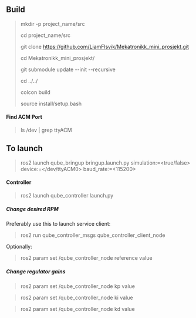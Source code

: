 ## Build
> mkdir -p project_name/src
>
> cd project_name/src
>
> git clone https://github.com/LiamFlsvik/Mekatronikk_mini_prosjekt.git
>
> cd Mekatronikk_mini_prosjekt/
>
> git submodule update --init --recursive
>
> cd ../../
>
> colcon build
>
> source install/setup.bash

#### Find ACM Port
> ls /dev | grep ttyACM

## To launch
> ros2 launch qube_bringup bringup.launch.py simulation:=<true/false> device:=</dev/ttyACM0> baud_rate:=<115200>
>
#### Controller
> ros2 launch qube_controller launch.py 

##### Change desired RPM
Preferably use this to launch service client:
> ros2 run qube_controller_msgs qube_controller_client_node

Optionally:
> ros2 param set /qube_controller_node reference value

##### Change regulator gains
> ros2 param set /qube_controller_node kp value

> ros2 param set /qube_controller_node ki value

> ros2 param set /qube_controller_node kd value



